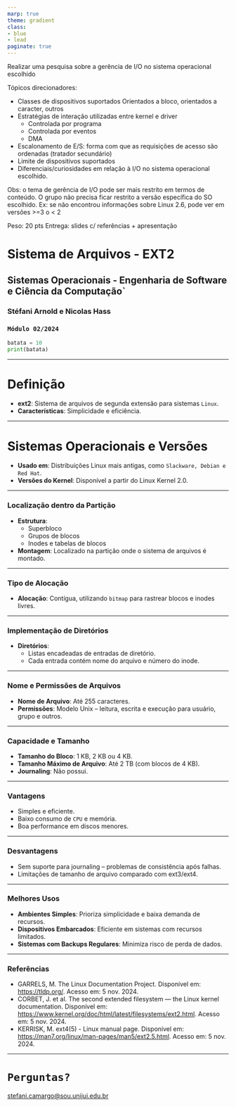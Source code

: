 ```yaml
---
marp: true
theme: gradient
class:  
- blue
- lead
paginate: true
---
```

Realizar uma pesquisa sobre a gerência de I/O no sistema operacional escolhido 

Tópicos direcionadores:

- Classes de dispositivos suportados
    Orientados a bloco, orientados a caracter, outros    
- Estratégias de interação utilizadas entre kernel e driver
    - Controlada por programa
    - Controlada por eventos
    - DMA
- Escalonamento de E/S: forma com que as requisições de acesso são ordenadas (tratador secundário)
- Limite de dispositivos suportados
- Diferenciais/curiosidades em relação à I/O no sistema operacional escolhido.

Obs: o tema de gerência de I/O pode ser mais restrito em termos de conteúdo. O grupo não precisa ficar restrito a versão específica do SO escolhido. Ex: se não encontrou informações sobre Linux 2.6, pode ver em versões >=3 o < 2
   
Peso: 20 pts
Entrega: slides c/ referências + apresentação
# **Sistema de Arquivos - EXT2**
## Sistemas Operacionais - Engenharia de Software e Ciência da Computação`
### **Stéfani Arnold e Nicolas Hass**
### `Módulo 02/2024`
```python
batata = 10
print(batata)
```

---

# **Definição**
- **ext2**: Sistema de arquivos de segunda extensão para sistemas `Linux`.
- **Características**: Simplicidade e eficiência.

---

# Sistemas Operacionais e Versões
- **Usado em**: Distribuições Linux mais antigas, como `Slackware, Debian e Red Hat`.
- **Versões do Kernel**: Disponível a partir do Linux Kernel 2.0.

---

### **Localização dentro da Partição**
- **Estrutura**: 
  - Superbloco
  - Grupos de blocos
  - Inodes e tabelas de blocos
- **Montagem**: Localizado na partição onde o sistema de arquivos é montado.

---

### Tipo de Alocação
- **Alocação**: Contígua, utilizando `bitmap` para rastrear blocos e inodes livres.

---

### **Implementação de Diretórios**
- **Diretórios**: 
  - Listas encadeadas de entradas de diretório.
  - Cada entrada contém nome do arquivo e número do inode.

---

### Nome e Permissões de Arquivos
- **Nome de Arquivo**: Até 255 caracteres.
- **Permissões**: Modelo Unix – leitura, escrita e execução para usuário, grupo e outros.

---

### **Capacidade e Tamanho**
- **Tamanho do Bloco**: 1 KB, 2 KB ou 4 KB.
- **Tamanho Máximo de Arquivo**: Até 2 TB (com blocos de 4 KB).
- **Journaling**: Não possui.

---

### Vantagens
- Simples e eficiente.
- Baixo consumo de `CPU` e memória.
- Boa performance em discos menores.

---

### **Desvantagens**
- Sem suporte para journaling – problemas de consistência após falhas.
- Limitações de tamanho de arquivo comparado com ext3/ext4.

---

### Melhores Usos
- **Ambientes Simples**: Prioriza simplicidade e baixa demanda de recursos.
- **Dispositivos Embarcados**: Eficiente em sistemas com recursos limitados.
- **Sistemas com Backups Regulares**: Minimiza risco de perda de dados.

---

### **Referências**
- GARRELS, M. The Linux Documentation Project. Disponível em: <https://tldp.org/>. Acesso em: 5 nov. 2024.
- CORBET, J. et al. The second extended filesystem — the Linux kernel documentation. Disponível em: <https://www.kernel.org/doc/html/latest/filesystems/ext2.html>. Acesso em: 5 nov. 2024.
- KERRISK, M. ext4(5) - Linux manual page. Disponível em: <https://man7.org/linux/man-pages/man5/ext2.5.html>. Acesso em: 5 nov. 2024.

---

# `Perguntas?`

stefani.camargo@sou.unijui.edu.br



